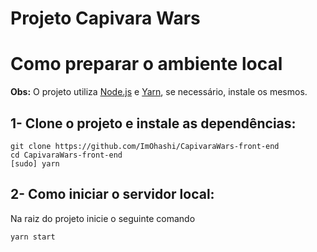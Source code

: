 # Projeto Capivara Wars

# Como preparar o ambiente local

__Obs:__ O projeto utiliza [Node.js](https://nodejs.org/en/) e [Yarn](https://yarnpkg.com/lang/pt-br/docs/install/#debian-stable), se necessário, instale os mesmos.

## 1- Clone o projeto e instale as dependências:

```
git clone https://github.com/ImOhashi/CapivaraWars-front-end
cd CapivaraWars-front-end
[sudo] yarn
```

## 2- Como iniciar o servidor local:

Na raiz do projeto inicie o seguinte comando

```
yarn start
```